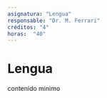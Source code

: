 ```yaml
---
asignatura: "Lengua"
responsable: "Dr. M. Ferrari"
créditos: "4"
horas:  "40"
---
```


# Lengua

contenido minimo